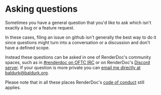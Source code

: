 # Asking questions

Sometimes you have a general question that you'd like to ask which isn't exactly a bug or a feature request.

In these cases, filing an issue on github isn't generally the best way to do it since questions might turn into a conversation or a discussion and don't have a defined scope.

Instead these questions can be asked in one of RenderDoc's community spaces, such as in [#renderdoc on OFTC IRC](https://kiwiirc.com/nextclient/irc.oftc.net/#renderdoc) or on RenderDoc's [Discord server](https://discord.gg/ahq6yRB). If your question is more private you can [email me directly at baldurk@baldurk.org](mailto:baldurk@baldurk.org).

Please note that in all these places RenderDoc's [code of conduct](../CODE_OF_CONDUCT.md) still applies.
